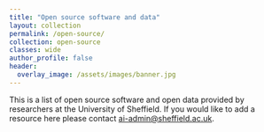 ```yaml
---
title: "Open source software and data"
layout: collection
permalink: /open-source/
collection: open-source
classes: wide
author_profile: false
header:
  overlay_image: /assets/images/banner.jpg
---
```


This is a list of open source software and open data provided by researchers at the University of Sheffield. If you would like to add a resource here please contact <ai-admin@sheffield.ac.uk>.
